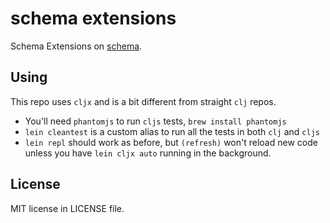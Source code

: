 # schema extensions

Schema Extensions on [schema](https://github.com/Prismatic/schema).

## Using

This repo uses `cljx` and is a bit different from straight `clj` repos.

- You'll need `phantomjs` to run `cljs` tests, `brew install phantomjs`
- `lein cleantest` is a custom alias to run all the tests in both `clj` and `cljs`
- `lein repl` should work as before, but `(refresh)` won't reload new code unless you have `lein cljx auto` running in the background.

## License

MIT license in LICENSE file.